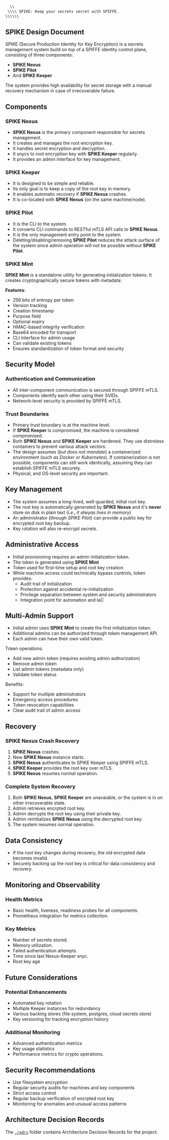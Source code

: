 ```txt
  \\ 
 \\\\ SPIKE: Keep your secrets secret with SPIFFE.
\\\\\\
```

## SPIKE Design Document

SPIKE (Secure Production Identity for Key Encryption) is a secrets management
system build on top of a SPIFFE identity control plane, consisting of three
components:

* **SPIKE Nexus**
* **SPIKE Pilot**
* And **SPIKE Keeper**

The system provides high availability for secret storage with a manual recovery
mechanism in case of irrecoverable failure.

## Components

### SPIKE Nexus

* **SPIKE Nexus** is the primary component responsible for secrets management.
* It creates and manages the root encryption key.
* It handles secret encryption and decryption.
* It snycs to root encryption key with **SPIKE Keeper** regularly.
* It provides an admin interface for key management.

### SPIKE Keeper

* It is designed to be simple and reliable.
* Its only goal is to keep a copy of the root key in memory.
* It enables automatic recovery if **SPIKE Nexus** crashes.
* It is co-located with **SPIKE Nexus** (on the same machine/node).

### SPIKE Pilot

* It is the CLI to the system.
* It converts CLI commands to RESTful mTLS API calls to **SPIKE Nexus**.
* It is the only management entry point to the system.
* Deleting/disabling/removing **SPIKE Pilot** reduces the attack surface
  of the system since admin operation will not be possible without
  **SPIKE Pilot**.

### SPIKE Mint

**SPIKE Mint** is a standalone utility for generating initialization tokens.
It creates cryptographically secure tokens with metadata:

**Features**:
* 256 bits of entropy per token
* Version tracking
* Creation timestamp
* Purpose field
* Optional expiry
* HMAC-based integrity verification
* Base64 encoded for transport
* CLI interface for admin usage
* Can validate existing tokens
* Ensures standardization of token format and security

## Security Model

### Authentication and Communication

* All inter-component communication is secured through SPIFFE mTLS.
* Components identify each other using their SVIDs.
* Network-level security is provided by SPIFFE mTLS.

### Trust Boundaries

* Primary trust boundary is at the machine level.
* If **SPIKE Keeper** is compromised, the machine is considered compromised.
* Both **SPIKE Nexus** and **SPIKE Keeper** are hardened. They use distroless
  containers to prevent various attack vectors.
* The design assumes (*but does not mandate*) a containerized environment
  (*such as Docker or Kubernetes*). If containerization is not possible, 
  components can still work identically, assuming they can establish
  SPIFFE mTLS securely.
* Physical, and OS-level security are important.

## Key Management

* The system assumes a long-lived, well-guarded, initial root key.
* The root key is automatically generated by **SPIKE Nexus** and it's
  **never** store on disk in plain text (*i.e., it alwyas lives in 
  memory*)
* An administrator (*through SPIKE Pilot*) can provide a public key for
  encrypted root key backup.
* Key rotation will also re-encrypt secrets.

## Administrative Access

* Initial provisioning requires an admin initialization token.
* The token is generated using **SPIKE Mint**
* Token used for first-time setup and root key creation
* While machine access could technically bypass controls, token provides:
  * Audit trail of initialization
  * Protection against accidental re-initialization
  * Privilege separation between system and security administrators
  * Integration point for automation and IaC

## Multi-Admin Support

* Initial admin uses **SPIKE Mint** to create the first initialization token.
* Additional admins can be authorized through token management API.
* Each admin can have their own valid token.

Token operations:
* Add new admin token (requires existing admin authorization)
* Remove admin token
* List admin tokens (metadata only)
* Validate token status

Benefits:
* Support for multiple administrators
* Emergency access procedures
* Token revocation capabilities
* Clear audit trail of admin access

## Recovery

### SPIKE Nexus Crash Recovery

1. **SPIKE Nexus** crashes.
2. New **SPIKE Nexus** instance starts.
3. **SPIKE Nexus** authenticates to SPIKE Keeper using SPIFFE mTLS.
4. **SPIKE Keeper** provides the root key over mTLS.
5. **SPIKE Nexus** resumes normal operation.

### Complete System Recovery

1. Both **SPIKE Nexus**, **SPIKE Keeper** are unavaiable, or the system is
  in on other irrecoverable state.
2. Admin retrieves encrpted root key.
3. Admin decrypts the root key using their private key.
4. Admin reinitializes **SPIKE Nexus** using the decrypted root key.
5. The system resumes normal operation.

## Data Consistency

* If the root key changes during recovery, the old encrypted data becomes
  invalid.
* Securely backing up the root key is critical for data consistency and
  recovery.

## Monitoring and Observability

### Health Metrics

* Basic health, liveness, readiness probes for all components.
* Prometheus integration for metrics collection.

### Key Metrics

* Number of secrets stored.
* Memory utilization.
* Failed authentication attempts.
* Time since last Nexus-Keeper snyc.
* Root key age

## Future Considerations

### Potential Enhancements

* Automated key rotation
* Multiple Keeper instances for redundancy
* Various backing stores (file system, postgres, cloud secrets store)
* Key versioning for tracking encryption history

### Additional Monitoring

* Advanced authentication metrics
* Key usage statistics
* Performance metrics for crypto operations.

## Security Recommendations

* Use filesystem encryption
* Regular security audits for machines and key components
* Strict access control
* Regular backup verification of encrpted root key
* Monitoring for anomalies and unusual access patterns

## Architecture Decision Records

The [`./adrs`](adrs) folder contains Architecture Decision Records for the
project.



















